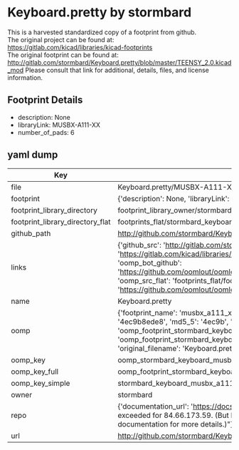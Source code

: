 # Keyboard.pretty by stormbard  
This is a harvested standardized copy of a footprint from github.  
The original project can be found at:  
https://gitlab.com/kicad/libraries/kicad-footprints  
The original footprint can be found at:
http://gitlab.com/stormbard/Keyboard.pretty/blob/master/TEENSY_2.0.kicad_mod
Please consult that link for additional, details, files, and license information.  
## Footprint Details
* description: None  
* libraryLink: MUSBX-A111-XX  
* number_of_pads: 6  
## yaml dump  
| Key | Value |  
| --- | --- |  
| file | Keyboard.pretty/MUSBX-A111-XX.kicad_mod |  
| footprint | {'description': None, 'libraryLink': 'MUSBX-A111-XX', 'number_of_pads': 6} |  
| footprint_library_directory | footprint_library_owner/stormbard_Keyboard.pretty |  
| footprint_library_directory_flat | footprints_flat/stormbard_keyboard_musbx_a111_xx/working |  
| github_path | http://github.com/stormbard/Keyboard.pretty/blob/master/MUSBX-A111-XX.kicad_mod |  
| links | {'github_src': 'http://gitlab.com/stormbard/Keyboard.pretty/blob/master/TEENSY_2.0.kicad_mod', 'github_src_repo': 'https://gitlab.com/kicad/libraries/kicad-footprints', 'oomp_bot': 'footprints/stormbard_keyboard_musbx_a111_xx/working', 'oomp_bot_github': 'https://github.com/oomlout/oomlout_oomp_footprint_bot/tree/main/footprints/stormbard_keyboard_musbx_a111_xx/working', 'oomp_src_flat': 'footprints_flat/footprints_flat/stormbard_keyboard_musbx_a111_xx/working', 'oomp_src_flat_github': 'https://github.com/oomlout/oomlout_oomp_footprint_src/tree/main/footprints_flat/stormbard_keyboard_musbx_a111_xx/working'} |  
| name | Keyboard.pretty |  
| oomp | {'footprint_name': 'musbx_a111_xx', 'library_name': 'keyboard', 'md5': '4ec9b8ede87ffdaa54a61fc9039bcd04', 'md5_10': '4ec9b8ede8', 'md5_5': '4ec9b', 'md5_6': '4ec9b8', 'oomp_key': 'oomp_stormbard_keyboard_musbx_a111_xx', 'oomp_key_extra': 'oomp_footprint_stormbard_keyboard_musbx_a111_xx', 'oomp_key_full': 'oomp_footprint_stormbard_keyboard_musbx_a111_xx_4ec9b8', 'oomp_key_simple': 'stormbard_keyboard_musbx_a111_xx', 'original_filename': 'Keyboard.pretty/MUSBX-A111-XX.kicad_mod', 'owner_name': 'stormbard'} |  
| oomp_key | oomp_stormbard_keyboard_musbx_a111_xx |  
| oomp_key_full | oomp_footprint_stormbard_keyboard_musbx_a111_xx |  
| oomp_key_simple | stormbard_keyboard_musbx_a111_xx |  
| owner | stormbard |  
| repo | {'documentation_url': 'https://docs.github.com/rest/overview/resources-in-the-rest-api#rate-limiting', 'message': "API rate limit exceeded for 84.66.173.59. (But here's the good news: Authenticated requests get a higher rate limit. Check out the documentation for more details.)"} |  
| url | http://github.com/stormbard/Keyboard.pretty |  

